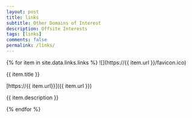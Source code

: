 ```yaml
---
layout: post
title: links
subtitle: Other Domains of Interest
description: Offsite Interests
tags: [links]
comments: false
permalink: /links/
---
```


{% for item in site.data.links.links %}
![](https://{{ item.url }}/favicon.ico)

{{ item.title }}

[https://{{ item.url}}]({{ item.url }})

{{ item.description }}



{% endfor %}
